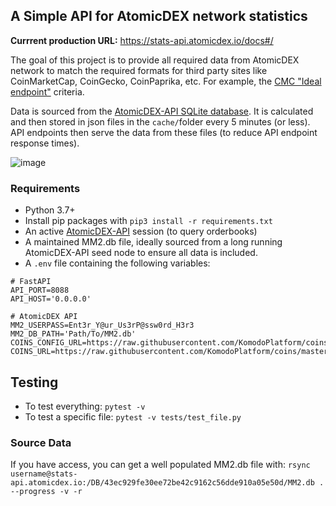 ## A Simple API for AtomicDEX network statistics

**Currrent production URL:** https://stats-api.atomicdex.io/docs#/

The goal of this project is to provide all required data from AtomicDEX network to match the required formats for third party sites like CoinMarketCap, CoinGecko, CoinPaprika, etc. For example, the [CMC "Ideal endpoint"](https://docs.google.com/document/d/1S4urpzUnO2t7DmS_1dc4EL4tgnnbTObPYXvDeBnukCg/edit#) criteria.

Data is sourced from the [AtomicDEX-API SQLite database](https://developers.komodoplatform.com/basic-docs/atomicdex/atomicdex-tutorials/query-the-mm2-database.html#my-swaps). It is calculated and then stored in json files in the `cache/`folder every 5 minutes (or less). API endpoints then serve the data from these files (to reduce API endpoint response times).

![image](https://user-images.githubusercontent.com/24797699/109954887-7030db00-7d14-11eb-9b4d-b384082c0705.png)

### Requirements

- Python 3.7+
- Install pip packages with `pip3 install -r requirements.txt`
- An active [AtomicDEX-API](https://github.com/KomodoPlatform/atomicDEX-API) session (to query orderbooks)
- A maintained MM2.db file, ideally sourced from a long running AtomicDEX-API seed node to ensure all data is included.
- A `.env` file containing the following variables:

```
# FastAPI
API_PORT=8088
API_HOST='0.0.0.0'

# AtomicDEX API
MM2_USERPASS=Ent3r_Y@ur_Us3rP@ssw0rd_H3r3
MM2_DB_PATH='Path/To/MM2.db'
COINS_CONFIG_URL=https://raw.githubusercontent.com/KomodoPlatform/coins/master/utils/coins_config.json
COINS_URL=https://raw.githubusercontent.com/KomodoPlatform/coins/master/coins
```

## Testing

- To test everything: `pytest -v`
- To test a specific file: `pytest -v tests/test_file.py`

### Source Data

If you have access, you can get a well populated MM2.db file with:
`rsync username@stats-api.atomicdex.io:/DB/43ec929fe30ee72be42c9162c56dde910a05e50d/MM2.db . --progress -v -r`

